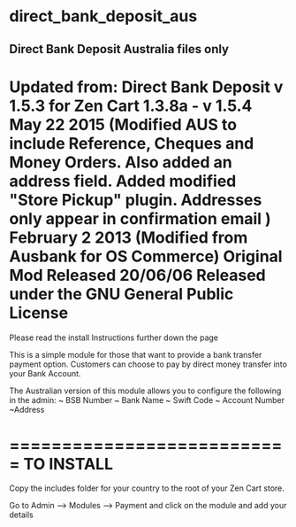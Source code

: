# direct_bank_deposit_aus
Direct Bank Deposit Australia files only
---------------------------------------
 
Updated from:
Direct Bank Deposit v 1.5.3 for Zen Cart 1.3.8a - v 1.5.4
May 22 2015
 (Modified AUS to include Reference, Cheques and Money Orders. 
  Also added an address field. 
  Added modified "Store Pickup" plugin. Addresses only appear in confirmation email
 )
February 2 2013
(Modified from Ausbank for OS Commerce)
Original Mod Released 20/06/06
Released under the GNU General Public License
================================================================

Please read the install Instructions further down the page

This is a simple module for those that want to provide a bank transfer payment option. Customers can choose to pay by direct money transfer into your Bank Account.

The Australian version of this module allows you to configure the following in the admin:
~ BSB Number
~ Bank Name
~ Swift Code
~ Account Number
~Address

===========================
TO INSTALL
===========================
Copy the includes folder for your country to the root of your Zen Cart store.

Go to Admin --> Modules --> Payment and click on the module and add your details
